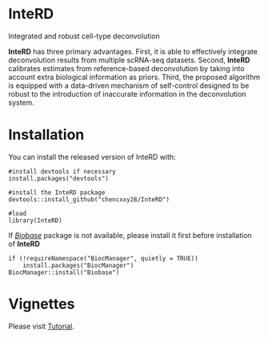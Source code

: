 # InteRD
Integrated and robust cell-type deconvolution
 
**InteRD** has three primary advantages. First, it is able to effectively integrate deconvolution results from multiple scRNA-seq datasets. Second, **InteRD** calibrates estimates from reference-based deconvolution by taking into account extra biological information as priors. Third, the proposed algorithm is equipped with a data-driven mechanism of self-control designed to be robust to the introduction of inaccurate information in the deconvolution system.

# Installation
You can install the released version of InteRD with:
```
#install devtools if necessary
install.packages("devtools")

#install the InteRD package
devtools::install_github("chencxxy28/InteRD")

#load
library(InteRD)
```

If [_Biobase_](https://bioconductor.org/packages/release/bioc/html/Biobase.html) package is not available, please install it first before installation of **InteRD**
```
if (!requireNamespace("BiocManager", quietly = TRUE))
    install.packages("BiocManager")
BiocManager::install("Biobase")
```

# Vignettes
Please visit [Tutorial](updating).
